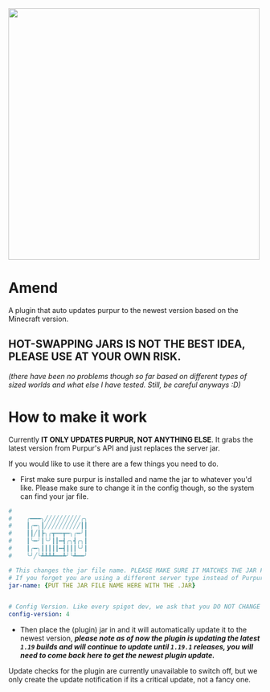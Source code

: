 <img src="https://amend.mrtron.dev/img/amend.png" width="500px">


# Amend 
A plugin that auto updates purpur to the newest version based on the Minecraft version.
 ## HOT-SWAPPING JARS IS NOT THE BEST IDEA, PLEASE USE AT YOUR OWN RISK. 
 *(there have been no problems though so far based on different types of sized worlds and what else I have tested. Still, be careful anyways :D)*
 
 
 # How to make it work
 Currently **IT ONLY UPDATES PURPUR, NOT ANYTHING ELSE**.
 It grabs the latest version from Purpur's API and just replaces the server jar.
 
 If you would like to use it there are a few things you need to do. 
 - First make sure purpur is installed and name the jar to whatever you'd like. Please make sure to change it in the config though, so the system can find your jar file.
 ```yml
#
#    ╭━━━╮╱╱╱╱╱╱╱╱╱╱╭╮
#    ┃╭━╮┃╱╱╱╱╱╱╱╱╱╱┃┃
#    ┃┃╱┃┣╮╭┳━━┳━╮╭━╯┃
#    ┃╰━╯┃╰╯┃┃━┫╭╮┫╭╮┃
#    ┃╭━╮┃┃┃┃┃━┫┃┃┃╰╯┃
#    ╰╯╱╰┻┻┻┻━━┻╯╰┻━━╯

# This changes the jar file name. PLEASE MAKE SURE IT MATCHES THE JAR FILE NAME OR ELSE IT WILL CREATE A NEW JAR FILE.
# If you forget you are using a different server type instead of Purpur and the plugin is running, it will automatically override it to purpur.
jar-name: {PUT THE JAR FILE NAME HERE WITH THE .JAR}


# Config Version. Like every spigot dev, we ask that you DO NOT CHANGE THIS PLEASE.
config-version: 4
```
 - Then place the (plugin) jar in and it will automatically update it to the newest version, ***please note as of now the plugin is updating the latest `1.19` builds and will continue to update until `1.19.1` releases, you will need to come back here to get the newest plugin update.***
 
 Update checks for the plugin are currently unavailable to switch off, but we only create the update notification if its a critical update, not a fancy one.
